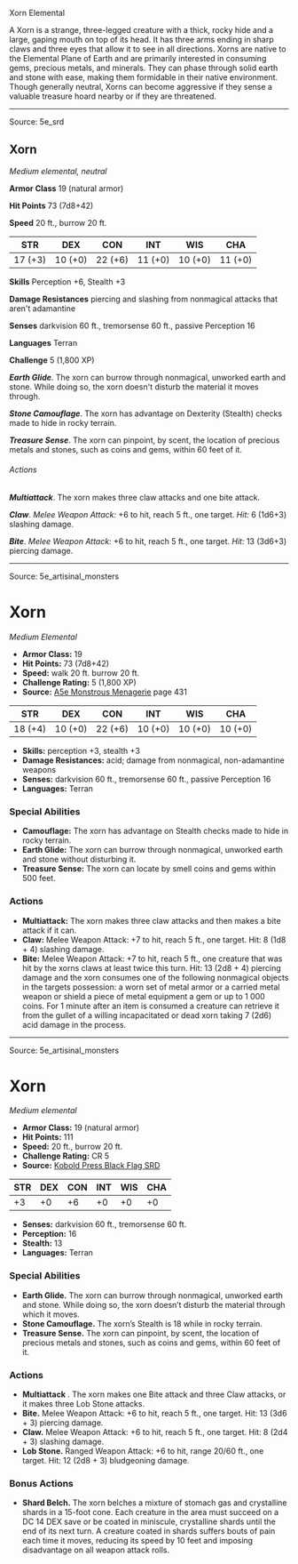 <MonsterName/>Xorn</MonsterName>
<CreatureType/>Elemental</CreatureType>

<summary>A Xorn is a strange, three-legged creature with a thick, rocky hide and a large, gaping mouth on top of its head. It has three arms ending in sharp claws and three eyes that allow it to see in all directions. Xorns are native to the Elemental Plane of Earth and are primarily interested in consuming gems, precious metals, and minerals. They can phase through solid earth and stone with ease, making them formidable in their native environment. Though generally neutral, Xorns can become aggressive if they sense a valuable treasure hoard nearby or if they are threatened.</summary>



---

Source: 5e_srd

## Xorn

*Medium elemental, neutral*

**Armor Class** 19 (natural armor)

**Hit Points** 73 (7d8+42)

**Speed** 20 ft., burrow 20 ft.

| STR     | DEX     | CON     | INT     | WIS     | CHA     |
|---------|---------|---------|---------|---------|---------|
| 17 (+3) | 10 (+0) | 22 (+6) | 11 (+0) | 10 (+0) | 11 (+0) |

**Skills** Perception +6, Stealth +3

**Damage Resistances** piercing and slashing from nonmagical attacks that aren't adamantine

**Senses** darkvision 60 ft., tremorsense 60 ft., passive Perception 16

**Languages** Terran

**Challenge** 5 (1,800 XP)

***Earth Glide***. The xorn can burrow through nonmagical, unworked earth and stone. While doing so, the xorn doesn't disturb the material it moves through.

***Stone Camouflage***. The xorn has advantage on Dexterity (Stealth) checks made to hide in rocky terrain.

***Treasure Sense***. The xorn can pinpoint, by scent, the location of precious metals and stones, such as coins and gems, within 60 feet of it.

###### Actions

***Multiattack***. The xorn makes three claw attacks and one bite attack.

***Claw***. *Melee Weapon Attack:* +6 to hit, reach 5 ft., one target. *Hit:* 6 (1d6+3) slashing damage.

***Bite***. *Melee Weapon Attack:* +6 to hit, reach 5 ft., one target. *Hit:* 13 (3d6+3) piercing damage.



---

Source: 5e_artisinal_monsters

# Xorn

*Medium* *Elemental*

- **Armor Class:** 19
- **Hit Points:** 73 (7d8+42)
- **Speed:** walk 20 ft. burrow 20 ft.
- **Challenge Rating:** 5 (1,800 XP)
- **Source:** [A5e Monstrous Menagerie](https://enpublishingrpg.com/products/level-up-monstrous-menagerie-a5e) page 431

| STR | DEX | CON | INT | WIS | CHA |
| --- | --- | --- | --- | --- | --- |
| 18 (+4) | 10 (+0) | 22 (+6) | 10 (+0) | 10 (+0) | 10 (+0) |

- **Skills:** perception +3, stealth +3
- **Damage Resistances:** acid; damage from nonmagical, non-adamantine weapons
- **Senses:** darkvision 60 ft., tremorsense 60 ft., passive Perception 16
- **Languages:** Terran

### Special Abilities

- **Camouflage:** The xorn has advantage on Stealth checks made to hide in rocky terrain.
- **Earth Glide:** The xorn can burrow through nonmagical, unworked earth and stone without disturbing it.
- **Treasure Sense:** The xorn can locate by smell coins and gems within 500 feet.

### Actions

- **Multiattack:** The xorn makes three claw attacks and then makes a bite attack if it can.
- **Claw:** Melee Weapon Attack: +7 to hit, reach 5 ft., one target. Hit: 8 (1d8 + 4) slashing damage.
- **Bite:** Melee Weapon Attack: +7 to hit, reach 5 ft., one creature that was hit by the xorns claws at least twice this turn. Hit: 13 (2d8 + 4) piercing damage  and the xorn consumes one of the following nonmagical objects in the targets possession: a worn set of metal armor or a carried metal weapon or shield  a piece of metal equipment  a gem  or up to 1 000 coins. For 1 minute after an item is consumed  a creature can retrieve it from the gullet of a willing  incapacitated  or dead xorn  taking 7 (2d6) acid damage in the process.






---

Source: 5e_artisinal_monsters

# Xorn

*Medium elemental*

- **Armor Class:** 19 (natural armor)
- **Hit Points:** 111
- **Speed:** 20 ft., burrow 20 ft.
- **Challenge Rating:** CR 5
- **Source:** [Kobold Press Black Flag SRD](https://koboldpress.com/black-flag-roleplaying/)

| STR | DEX | CON | INT | WIS | CHA |
| --- | --- | --- | --- | --- | --- |
| +3 | +0 | +6 | +0 | +0 | +0 |

- **Senses:** darkvision 60 ft., tremorsense 60 ft.
- **Perception:** 16
- **Stealth:** 13
- **Languages:** Terran

### Special Abilities

- **Earth Glide.** The xorn can burrow through nonmagical, unworked earth and stone. While doing so, the xorn doesn’t disturb the material through which it moves.
- **Stone Camouflage.** The xorn’s Stealth is 18 while in rocky terrain.
- **Treasure Sense.** The xorn can pinpoint, by scent, the location of precious metals and stones, such as coins and gems, within 60 feet of it.

### Actions

- **Multiattack** . The xorn makes one Bite attack and three Claw attacks, or it makes three Lob Stone attacks.
- **Bite.** Melee Weapon Attack: +6 to hit, reach 5 ft., one target. Hit: 13 (3d6 + 3) piercing damage.
- **Claw.** Melee Weapon Attack: +6 to hit, reach 5 ft., one target. Hit: 8 (2d4 + 3) slashing damage.
- **Lob Stone.** Ranged Weapon Attack: +6 to hit, range 20/60 ft., one target. Hit: 12 (2d8 + 3) bludgeoning damage.

### Bonus Actions

- **Shard Belch.** The xorn belches a mixture of stomach gas and crystalline shards in a 15-foot cone. Each creature in the area must succeed on a DC 14 DEX save or be coated in miniscule, crystalline shards until the end of its next turn. A creature coated in shards suffers bouts of pain each time it moves, reducing its speed by 10 feet and imposing disadvantage on all weapon attack rolls.



